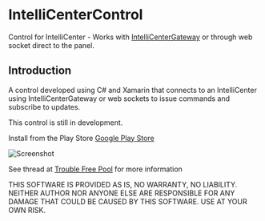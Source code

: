 # IntelliCenterControl

Control for IntelliCenter - Works with [IntelliCenterGateway](https://github.com/mguinness/IntelliCenterGateway) or through web socket direct to the panel.

## Introduction

A control developed using C# and Xamarin that connects to an IntelliCenter using IntelliCenterGateway or web sockets to issue commands and subscribe to updates.

This control is still in development.

Install from the Play Store
[Google Play Store](https://play.google.com/store/apps/details?id=com.mcxs.intellicentercontrol)



![Screenshot](https://github.com/rmonty/IntelliCenterControl/blob/master/Screenshot.png)

See thread at [Trouble Free Pool](https://www.troublefreepool.com/threads/intellicenter-web-client-and-its-possible-alternatives.198213/) for more information

THIS SOFTWARE IS PROVIDED AS IS, NO WARRANTY, NO LIABILITY. NEITHER AUTHOR NOR ANYONE ELSE ARE RESPONSIBLE FOR ANY DAMAGE THAT COULD BE CAUSED BY THIS SOFTWARE. USE AT YOUR OWN RISK.
